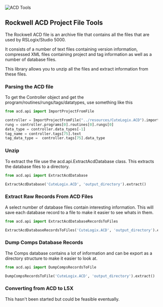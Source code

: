 
![ACD Tools](https://github.com/hutcheb/acd/actions/workflows/acd-tools.yml/badge.svg)

## Rockwell ACD Project File Tools

The Rockwell ACD file is an archive file that contains all the files 
that are used by RSLogix/Studio 5000.

It consists of a number of text files containing version information, compressed XML
files containing project and tag information as well as a number of database files.

This library allows you to unzip all the files and extract information from these files.

### Parsing the ACD file

To get the Controller object and get the program/routines/rungs/tags/datatypes, use something like this
```python
from acd.api import ImportProjectFromFile

controller = ImportProjectFromFile("../resources/CuteLogix.ACD").import_project().controller
rung = controller.programs[0].routines[0].rungs[0]
data_type = controller.data_types[-1]
tag_name = controller.tags[75].text
tag_data_type =  controller.tags[75].data_type
```

### Unzip

To extract the file use the acd.api.ExtractAcdDatabase class. This extracts the database files to a directory.

```python
from acd.api import ExtractAcdDatabase

ExtractAcdDatabase('CuteLogix.ACD', 'output_directory').extract()

```

### Extract Raw Records From ACD Files

A select number of database files contain interesting information. This will save each database record to a file
to make it easier to see whats in them.

```python
from acd.api import ExtractAcdDatabaseRecordsToFiles

ExtractAcdDatabaseRecordsToFiles('CuteLogix.ACD', 'output_directory').extract()

```

### Dump Comps Database Records

The Comps database contains a lot of information and can be export as a directory structure to make it easier to look at.

```python
from acd.api import DumpCompsRecordsToFile

DumpCompsRecordsToFile('CuteLogix.ACD', 'output_directory').extract()

```

### Converting from ACD to L5X

This hasn't been started but could be feasible eventually.
